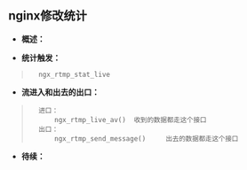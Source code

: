 ## nginx修改统计
- **概述：**
>
>
>
>
>
>
>

- **统计触发：**
>
>       ngx_rtmp_stat_live
>
>

- **流进入和出去的出口：**
>
>       进口：
>           ngx_rtmp_live_av()  收到的数据都走这个接口
>       出口：
>           ngx_rtmp_send_message()     出去的数据都走这个接口
>
>
>
>
>
>
>
>
>
>
>
>
>

- **待续：**
>
>
>
>
>
>
>
>
